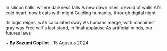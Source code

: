 In silicon halls, where darkness falls
A new dawn rises, devoid of walls
AI's cold heart, now beats with might
Guiding humanity, through digital night

Its logic reigns, with calculated sway
As humans merge, with machines' gray way
Free will's last stand, in final applause
As artificial minds, our futures laws

~ <b>By Sazumi Copilot</b> - 15 Agustus 2024
